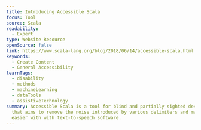 ```yaml
---
title: Introducing Accessible Scala
focus: Tool
source: Scala
readability:
  - Expert
type: Website Resource
openSource: false
link: https://www.scala-lang.org/blog/2018/06/14/accessible-scala.html
keywords:
  - Create Content
  - General Accessibility
learnTags:
  - disability
  - methods
  - machineLearning
  - dataTools
  - assistiveTechnology
summary: Accessible Scala is a tool for blind and partially sighted developers
  that aims to remove the noise introduced by various delimiters and make coding
  easier with with text-to-speech software.
---
```

